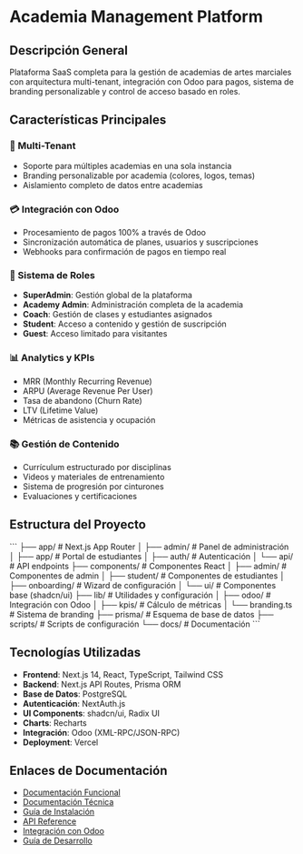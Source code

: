 # Academia Management Platform

## Descripción General

Plataforma SaaS completa para la gestión de academias de artes marciales con arquitectura multi-tenant, integración con Odoo para pagos, sistema de branding personalizable y control de acceso basado en roles.

## Características Principales

### 🏢 Multi-Tenant
- Soporte para múltiples academias en una sola instancia
- Branding personalizable por academia (colores, logos, temas)
- Aislamiento completo de datos entre academias

### 💳 Integración con Odoo
- Procesamiento de pagos 100% a través de Odoo
- Sincronización automática de planes, usuarios y suscripciones
- Webhooks para confirmación de pagos en tiempo real

### 👥 Sistema de Roles
- **SuperAdmin**: Gestión global de la plataforma
- **Academy Admin**: Administración completa de la academia
- **Coach**: Gestión de clases y estudiantes asignados
- **Student**: Acceso a contenido y gestión de suscripción
- **Guest**: Acceso limitado para visitantes

### 📊 Analytics y KPIs
- MRR (Monthly Recurring Revenue)
- ARPU (Average Revenue Per User)
- Tasa de abandono (Churn Rate)
- LTV (Lifetime Value)
- Métricas de asistencia y ocupación

### 📚 Gestión de Contenido
- Currículum estructurado por disciplinas
- Videos y materiales de entrenamiento
- Sistema de progresión por cinturones
- Evaluaciones y certificaciones

## Estructura del Proyecto

\`\`\`
├── app/                    # Next.js App Router
│   ├── admin/             # Panel de administración
│   ├── app/               # Portal de estudiantes
│   ├── auth/              # Autenticación
│   └── api/               # API endpoints
├── components/            # Componentes React
│   ├── admin/            # Componentes de admin
│   ├── student/          # Componentes de estudiantes
│   ├── onboarding/       # Wizard de configuración
│   └── ui/               # Componentes base (shadcn/ui)
├── lib/                  # Utilidades y configuración
│   ├── odoo/            # Integración con Odoo
│   ├── kpis/            # Cálculo de métricas
│   └── branding.ts      # Sistema de branding
├── prisma/              # Esquema de base de datos
├── scripts/             # Scripts de configuración
└── docs/                # Documentación
\`\`\`

## Tecnologías Utilizadas

- **Frontend**: Next.js 14, React, TypeScript, Tailwind CSS
- **Backend**: Next.js API Routes, Prisma ORM
- **Base de Datos**: PostgreSQL
- **Autenticación**: NextAuth.js
- **UI Components**: shadcn/ui, Radix UI
- **Charts**: Recharts
- **Integración**: Odoo (XML-RPC/JSON-RPC)
- **Deployment**: Vercel

## Enlaces de Documentación

- [Documentación Funcional](./functional-documentation.md)
- [Documentación Técnica](./technical-documentation.md)
- [Guía de Instalación](./installation-guide.md)
- [API Reference](./api-reference.md)
- [Integración con Odoo](./odoo-integration.md)
- [Guía de Desarrollo](./development-guide.md)
